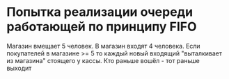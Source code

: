
# Попытка реализации очереди работающей по принципу FIFO

Магазин вмещает 5 человек.
В магазин входят 4 человека.
Если покупателей в магазине >= 5 то каждый новый входящий "выталкивает из магазина" стоящего у кассы.
Кто раньше вошёл - тот раньше выходит

